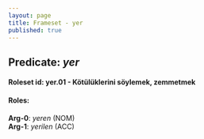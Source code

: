 ```yaml
---
layout: page
title: Frameset - yer
published: true
---
```

<h2>Predicate: <i>yer</i></h2>
<h4>Roleset id: yer.01 - Kötülüklerini söylemek, zemmetmek<br>
<h4>Roles:</h4>
<b>Arg-0</b>: <i>yeren</i>  (NOM) <br>
<b>Arg-1</b>: <i>yerilen</i>  (ACC) <br>
